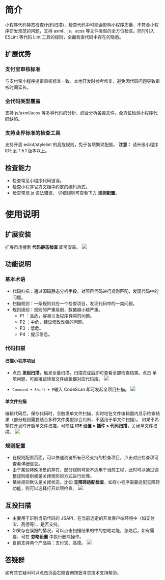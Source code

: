 # 简介
小程序代码静态检查(代码扫描)，检查代码中可能会影响小程序质量、不符合小程序研发规范的问题，支持 axml、js、acss 等文件类型的全方位检查。同时引入 ESLint 等代码 Lint 工具的规则，全面检查代码中存在的隐患。

## 扩展优势

### 支付宝审核标准
与支付宝小程序提审审核标准一致，本地开发时参考修复，避免因代码问题导致审核时间延长。

### 全代码类型覆盖
支持 js/axml/acss 等多种代码的分析，综合分析各类文件，全方位检测小程序代码缺陷。

### 支持业界标准的检查工具
支持开启 eslint/stylelint 的高危规则，免于各项繁琐配置。
**注意：** 请升级小程序 IDE 到 1.5.1 版本以上。

## 检查能力
- 检查常见小程序代码错误。
- 检查小程序官方文档中约定的编码范式。
- 检查常规 js 语法错误。
详细规则可查看下方 **规则配置**。

# 使用说明 

## 扩展安装
扩展市场搜索 **代码静态检查** 即可安装。
![](https://cdn.nlark.com/yuque/0/2022/png/179989/1650968311892-56f0c39d-99aa-4892-9dc3-0c4b2f19922c.png)

## 功能说明 

### 基本术语
- 代码扫描：通过源码静态分析手段，对项目代码进行规则匹配，发现代码中的问题。
- 扫描规则：一条规则对应一个检查项目，发现代码中的一类问题。
- 规则级别：规则的严重级别，数值越小越严重。
  - P1 ：高危，容易引发程序异常的问题。
  - P2 ：中危，建议修改改善的问题。
  - P3 ：低危。
  - P4 ：提示信息。

### 代码扫描

#### 扫描小程序项目

- 点击 **发起扫描**，触发全量扫描，扫描完成后即可查看全部检查结果。点击 单项问题，可直接跳转至文件编辑器对应代码段。
![](https://cdn.nlark.com/yuque/0/2022/png/179989/1650968392163-aeace6c2-4423-4895-bb65-cac50e0b0bae.png) 

- `Command + Shift + P`输入 CodeScan 即可发起全项目扫描。
![](https://cdn.nlark.com/yuque/0/2022/png/179989/1651024434633-7ce9003f-2e08-413a-864e-96ec0743f88f.png) 

#### 单文件扫描
编辑代码后，保存代码时，会触发单文件扫描，实时地在文件编辑器内显示检查结果（部分规则需要结合多种文件类型综合判断，不适用于单文件扫描）。
如果不希望在开发时开启单文件扫描，可前往 **IDE 设置 > 插件 > 代码扫描**，关闭单文件扫描。
![](https://cdn.nlark.com/yuque/0/2022/png/179989/1651025033404-089b947c-9626-4a5b-8c4d-affede1e0cde.png)

### 规则配置
- 在规则配置页面，可以快速浏览所有已经支持的检查项目，点击对应检查项可查看详细信息。
- 由于某些特殊场景的存在，部分规则可能不适用于当前工程，此时可以通过调整规则级别或是关闭规则的方式进行处理。
- 某些规则默认是关闭状态，比如 **无障碍适配检查**，如有小程序需要适配无障碍功能，则可以选择打开此项检查。
![](https://cdn.nlark.com/yuque/0/2022/png/179989/1651024781096-6232fe9f-93e9-49b1-a64c-41e9740a97fb.png)

## 互投扫描
- 主要用于识别当前代码的 JSAPI，在当前选定的开发客户端环境中（如支付宝、高德等），是否支持。
- 如果存在误报的情况，可以点击扫描结果的中的忽略功能，忽略后，如有需要，可在 **忽略设置** 中执行删除操作。
- 目前支持两个产品端：支付宝、高德。
![](https://cdn.nlark.com/yuque/0/2022/png/179989/1651025070132-736d8fd6-83e3-48a7-9c9d-4b99a259aedc.png) 

## 答疑群
如有其它疑问可以点击页面右侧咨询按钮寻求技术支持帮助。 
